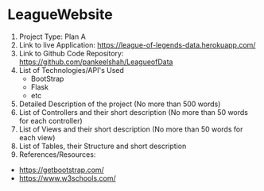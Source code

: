 # LeagueWebsite

1. Project Type: Plan A
1. Link to live Application: https://league-of-legends-data.herokuapp.com/
1. Link to Github Code Repository: https://github.com/pankeelshah/LeagueofData
1. List of Technologies/API's Used
   * BootStrap
   * Flask
   * etc
1. Detailed Description of the project (No more than 500 words)
1. List of Controllers and their short description (No more than 50 words for each controller)
1. List of Views and their short description (No more than 50 words for each view)
1. List of Tables, their Structure and short description
1. References/Resources:
  * https://getbootstrap.com/
  * https://www.w3schools.com/
